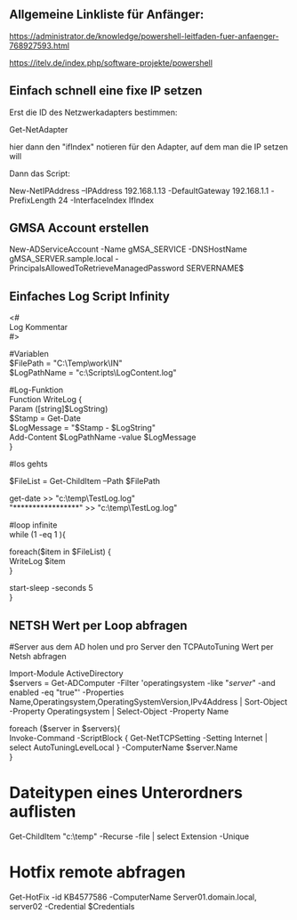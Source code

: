 ## Allgemeine Linkliste für Anfänger:  

https://administrator.de/knowledge/powershell-leitfaden-fuer-anfaenger-768927593.html  

https://itelv.de/index.php/software-projekte/powershell


## Einfach schnell eine fixe IP setzen  

Erst die ID des Netzwerkadapters bestimmen:  

Get-NetAdapter  

hier dann den "ifIndex" notieren für den Adapter, auf dem man die IP setzen will  

Dann das Script:  

New-NetIPAddress –IPAddress 192.168.1.13 -DefaultGateway 192.168.1.1 -PrefixLength 24 -InterfaceIndex IfIndex  



## GMSA Account erstellen  

New-ADServiceAccount -Name gMSA_SERVICE -DNSHostName gMSA_SERVER.sample.local -PrincipalsAllowedToRetrieveManagedPassword SERVERNAME$


## Einfaches Log Script Infinity  

<#  
Log Kommentar  
#>  

#Variablen  
$FilePath = "C:\Temp\work\IN"  
$LogPathName = "c:\Scripts\LogContent.log"  
    
#Log-Funktion  
Function WriteLog {  
    Param ([string]$LogString)  
    $Stamp = Get-Date  
    $LogMessage = "$Stamp - $LogString"  
    Add-Content $LogPathName -value $LogMessage  
    }  

#los gehts  

$FileList = Get-ChildItem –Path $FilePath  

get-date >> "c:\temp\TestLog.log"  
"*****************" >> "c:\temp\TestLog.log"  

#loop infinite  
while (1 -eq 1 ){  

foreach($item in $FileList) {  
    WriteLog $item  
}  

start-sleep -seconds 5  
}  


## NETSH Wert per Loop abfragen  

#Server aus dem AD holen und pro Server den TCPAutoTuning Wert per Netsh abfragen  

Import-Module ActiveDirectory  
$servers = Get-ADComputer -Filter 'operatingsystem -like "*server*" -and enabled -eq "true"' -Properties Name,Operatingsystem,OperatingSystemVersion,IPv4Address | Sort-Object -Property Operatingsystem | Select-Object -Property Name  

foreach ($server in $servers){  
Invoke-Command -ScriptBlock { Get-NetTCPSetting -Setting Internet | select AutoTuningLevelLocal } -ComputerName $server.Name  
}  


# Dateitypen eines Unterordners auflisten  

Get-ChildItem "c:\temp" -Recurse -file | select Extension -Unique  
# Hotfix remote abfragen  

Get-HotFix -id KB4577586 -ComputerName Server01.domain.local, server02 -Credential $Credentials
